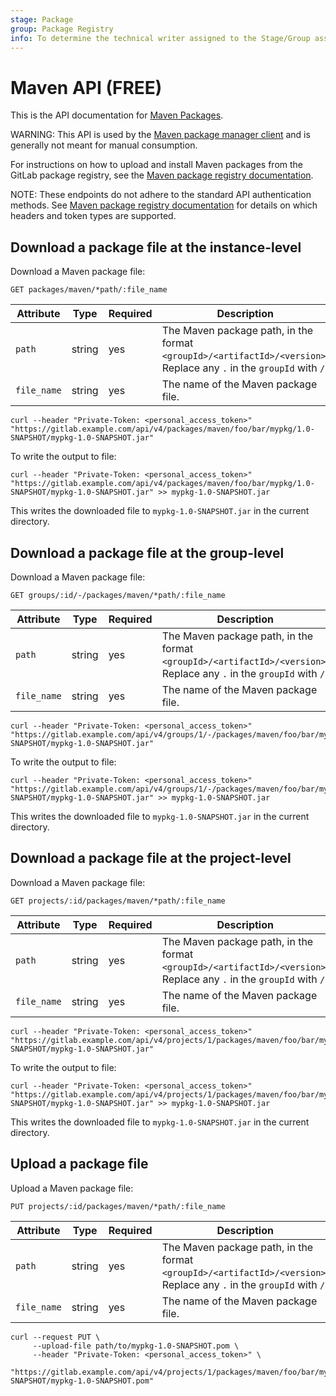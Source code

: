 ```yaml
---
stage: Package
group: Package Registry
info: To determine the technical writer assigned to the Stage/Group associated with this page, see https://about.gitlab.com/handbook/product/ux/technical-writing/#assignments
---
```


# Maven API **(FREE)**

This is the API documentation for [Maven Packages](../../user/packages/maven_repository/index.md).

WARNING:
This API is used by the [Maven package manager client](https://maven.apache.org/)
and is generally not meant for manual consumption.

For instructions on how to upload and install Maven packages from the GitLab
package registry, see the [Maven package registry documentation](../../user/packages/maven_repository/index.md).

NOTE:
These endpoints do not adhere to the standard API authentication methods.
See [Maven package registry documentation](../../user/packages/maven_repository/index.md)
for details on which headers and token types are supported.

## Download a package file at the instance-level

Download a Maven package file:

```plaintext
GET packages/maven/*path/:file_name
```

| Attribute | Type | Required | Description |
| --------- | ---- | -------- | ----------- |
| `path`       | string | yes | The Maven package path, in the format `<groupId>/<artifactId>/<version>`. Replace any `.` in the `groupId` with `/`. |
| `file_name`  | string | yes | The name of the Maven package file. |

```shell
curl --header "Private-Token: <personal_access_token>" "https://gitlab.example.com/api/v4/packages/maven/foo/bar/mypkg/1.0-SNAPSHOT/mypkg-1.0-SNAPSHOT.jar"
```

To write the output to file:

```shell
curl --header "Private-Token: <personal_access_token>" "https://gitlab.example.com/api/v4/packages/maven/foo/bar/mypkg/1.0-SNAPSHOT/mypkg-1.0-SNAPSHOT.jar" >> mypkg-1.0-SNAPSHOT.jar
```

This writes the downloaded file to `mypkg-1.0-SNAPSHOT.jar` in the current directory.

## Download a package file at the group-level

Download a Maven package file:

```plaintext
GET groups/:id/-/packages/maven/*path/:file_name
```

| Attribute | Type | Required | Description |
| --------- | ---- | -------- | ----------- |
| `path`       | string | yes | The Maven package path, in the format `<groupId>/<artifactId>/<version>`. Replace any `.` in the `groupId` with `/`. |
| `file_name`  | string | yes | The name of the Maven package file. |

```shell
curl --header "Private-Token: <personal_access_token>" "https://gitlab.example.com/api/v4/groups/1/-/packages/maven/foo/bar/mypkg/1.0-SNAPSHOT/mypkg-1.0-SNAPSHOT.jar"
```

To write the output to file:

```shell
curl --header "Private-Token: <personal_access_token>" "https://gitlab.example.com/api/v4/groups/1/-/packages/maven/foo/bar/mypkg/1.0-SNAPSHOT/mypkg-1.0-SNAPSHOT.jar" >> mypkg-1.0-SNAPSHOT.jar
```

This writes the downloaded file to `mypkg-1.0-SNAPSHOT.jar` in the current directory.

## Download a package file at the project-level

Download a Maven package file:

```plaintext
GET projects/:id/packages/maven/*path/:file_name
```

| Attribute | Type | Required | Description |
| --------- | ---- | -------- | ----------- |
| `path`       | string | yes | The Maven package path, in the format `<groupId>/<artifactId>/<version>`. Replace any `.` in the `groupId` with `/`. |
| `file_name`  | string | yes | The name of the Maven package file. |

```shell
curl --header "Private-Token: <personal_access_token>" "https://gitlab.example.com/api/v4/projects/1/packages/maven/foo/bar/mypkg/1.0-SNAPSHOT/mypkg-1.0-SNAPSHOT.jar"
```

To write the output to file:

```shell
curl --header "Private-Token: <personal_access_token>" "https://gitlab.example.com/api/v4/projects/1/packages/maven/foo/bar/mypkg/1.0-SNAPSHOT/mypkg-1.0-SNAPSHOT.jar" >> mypkg-1.0-SNAPSHOT.jar
```

This writes the downloaded file to `mypkg-1.0-SNAPSHOT.jar` in the current directory.

## Upload a package file

Upload a Maven package file:

```plaintext
PUT projects/:id/packages/maven/*path/:file_name
```

| Attribute | Type | Required | Description |
| --------- | ---- | -------- | ----------- |
| `path`       | string | yes | The Maven package path, in the format `<groupId>/<artifactId>/<version>`. Replace any `.` in the `groupId` with `/`. |
| `file_name`  | string | yes | The name of the Maven package file. |

```shell
curl --request PUT \
     --upload-file path/to/mypkg-1.0-SNAPSHOT.pom \
     --header "Private-Token: <personal_access_token>" \
     "https://gitlab.example.com/api/v4/projects/1/packages/maven/foo/bar/mypkg/1.0-SNAPSHOT/mypkg-1.0-SNAPSHOT.pom"
```
